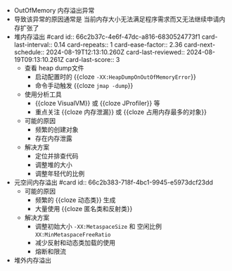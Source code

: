 - OutOfMemory 内存溢出异常
- 导致该异常的原因通常是 当前内存大小无法满足程序需求而又无法继续申请内存扩张了
- 堆内存溢出 #card
  id:: 66c2b37c-4e6f-47dc-a816-6830524773f1
  card-last-interval:: 0.14
  card-repeats:: 1
  card-ease-factor:: 2.36
  card-next-schedule:: 2024-08-19T12:13:10.260Z
  card-last-reviewed:: 2024-08-19T09:13:10.261Z
  card-last-score:: 3
	- 查看 heap dump文件
		- 启动配置时的 {{cloze  `-XX:HeapDumpOnOutOfMemoryError`}}
		- 命令手动触发 {{cloze  `jmap -dump`}}
	- 使用分析工具
		- {{cloze VisualVM}} 或 {{cloze JProfiler}} 等
		- 重点关注 {{cloze 内存泄漏}} 或 {{cloze 占用内存最多的对象}}
	- 可能的原因
		- 频繁的创建对象
		- 存在内存泄露
	- 解决方案
		- 定位并排查代码
		- 调整堆的大小
		- 调整年轻代的比例
- 元空间内存溢出 #card
  id:: 66c2b383-718f-4bc1-9945-e5973dcf23dd
	- 可能的原因
		- 频繁的 {{cloze 动态类}} 生成
		- 大量使用 {{cloze 匿名类和反射类}}
	- 解决方案
		- 调整初始大小 `-XX:MetaspaceSize` 和 空闲比例 `XX:MinMetaspaceFreeRatio`
		- 减少反射和动态类加载的使用
		- 熔断和限流
- 堆外内存溢出